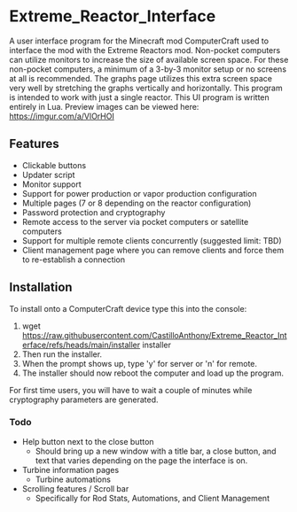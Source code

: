 # Extreme_Reactor_Interface
A user interface program for the Minecraft mod ComputerCraft used to interface the mod with the Extreme Reactors mod. Non-pocket computers can utilize monitors to increase the size of available screen space. For these non-pocket computers, a minimum of a 3-by-3 monitor setup or no screens at all is recommended. The graphs page utilizes this extra screen space very well by stretching the graphs vertically and horizontally. This program is intended to work with just a single reactor. This UI program is written entirely in Lua. Preview images can be viewed here: https://imgur.com/a/VlOrHOI

## Features
- Clickable buttons
- Updater script
- Monitor support
- Support for power production or vapor production configuration
- Multiple pages (7 or 8 depending on the reactor configuration)
- Password protection and cryptography
- Remote access to the server via pocket computers or satellite computers
- Support for multiple remote clients concurrently (suggested limit: TBD)
- Client management page where you can remove clients and force them to re-establish a connection

## Installation
To install onto a ComputerCraft device type this into the console: 
1. wget https://raw.githubusercontent.com/CastilloAnthony/Extreme_Reactor_Interface/refs/heads/main/installer installer
2. Then run the installer.
3. When the prompt shows up, type 'y' for server or 'n' for remote.
4. The installer should now reboot the computer and load up the program.

For first time users, you will have to wait a couple of minutes while cryptography parameters are generated.

### Todo
- Help button next to the close button
    - Should bring up a new window with a title bar, a close button, and text that varies depending on the page the interface is on.
- Turbine information pages
    - Turbine automations
- Scrolling features / Scroll bar
    - Specifically for Rod Stats, Automations, and Client Management